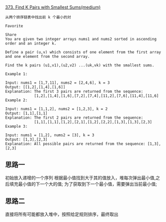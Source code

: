 [373. Find K Pairs with Smallest Sums(medium)](https://leetcode.com/problems/find-k-pairs-with-smallest-sums/)

```
从两个排序链表中找出前 k 个最小的対

Favorite

Share
You are given two integer arrays nums1 and nums2 sorted in ascending order and an integer k.

Define a pair (u,v) which consists of one element from the first array and one element from the second array.

Find the k pairs (u1,v1),(u2,v2) ...(uk,vk) with the smallest sums.

Example 1:

Input: nums1 = [1,7,11], nums2 = [2,4,6], k = 3
Output: [[1,2],[1,4],[1,6]]
Explanation: The first 3 pairs are returned from the sequence:
             [1,2],[1,4],[1,6],[7,2],[7,4],[11,2],[7,6],[11,4],[11,6]
Example 2:

Input: nums1 = [1,1,2], nums2 = [1,2,3], k = 2
Output: [1,1],[1,1]
Explanation: The first 2 pairs are returned from the sequence:
             [1,1],[1,1],[1,2],[2,1],[1,2],[2,2],[1,3],[1,3],[2,3]
Example 3:

Input: nums1 = [1,2], nums2 = [3], k = 3
Output: [1,3],[2,3]
Explanation: All possible pairs are returned from the sequence: [1,3],[2,3]
```

## 思路一
初始放入递增的一个序列
根据最小值找到大于其的值放入，堆每次弹出最小值,之后填充最小值的下一个大的值;
为了获取到下一个最小值，需要弹出当前最小值;



## 思路二
直接将所有可能都放入堆中，按照给定规则排序，最终取出